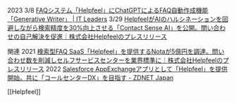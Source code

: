 
2023
3/8 [FAQシステム「Helpfeel」にChatGPTによるFAQ自動作成機能「Generative Writer」 | IT Leaders](https://it.impress.co.jp/articles/-/24545)
3/29 [HelpfeelがAIのハルシネーションを回避しながら検索精度を30%向上させる「Contact Sense AI」を公開。問い合わせの自己解決を促進｜株式会社Helpfeelのプレスリリース](https://prtimes.jp/main/html/rd/p/000000202.000027275.html)

関連
2021 [検索型FAQ SaaS「Helpfeel」を提供するNotaが5億円を調達。問い合わせ数を削減しセルフサービスセンターを業界標準に｜株式会社Helpfeelのプレスリリース](https://prtimes.jp/main/html/rd/p/000000068.000027275.html)
2022 [Salesforce AppExchangeアプリとして「Helpfeel」を提供開始。共に「コールセンターDX」を目指す - ZDNET Japan](https://japan.zdnet.com/release/30674890/)

[[Helpfeel]]
